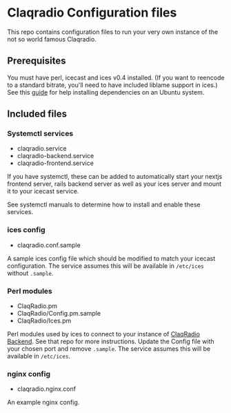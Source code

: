 # Claqradio Configuration files

This repo contains configuration files to run your very own instance of the not so world famous Claqradio.

## Prerequisites

You must have perl, icecast and ices v0.4 installed. (If you want to reencode to a standard bitrate, you'll need to have included liblame support in ices.) See this [guide](https://ardsite.medium.com/internet-radio-server-with-icecast2-and-ices-mp3-stream-42a20e2d4713) for help installing dependencies on an Ubuntu system.

## Included files

### Systemctl services

- claqradio.service
- claqradio-backend.service
- claqradio-frontend.service

If you have systemctl, these can be added to automatically start your nextjs frontend server, rails backend server as well as your ices server and mount it to your icecast service.

See systemctl manuals to determine how to install and enable these services.

### ices config

- claqradio.conf.sample

A sample ices config file which should be modified to match your icecast configuration. The service assumes this will be available in `/etc/ices` without `.sample`.

### Perl modules

- ClaqRadio.pm
- ClaqRadio/Config.pm.sample
- ClaqRadio/Ices.pm

Perl modules used by ices to connect to your instance of [ClaqRadio Backend](https://github.com/claquesous/radio-backend). See that repo for more instructions. Update the Config file with your chosen port and remove `.sample`. The service assumes this will be available in `/etc/ices`.

### nginx config

- claqradio.nginx.conf

An example nginx config.

